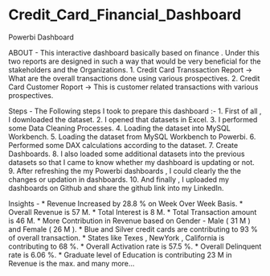 # Credit_Card_Financial_Dashboard
Powerbi Dashboard

ABOUT - This interactive dashboard basically based on finance . Under this two 
        reports are designed in such a way that would be very beneficial for the stakeholders and the 
        Organizations. 
        1. Credit Card Transsaction Report -> What are the overall transactions done using various prospectives. 
        2. Credit Card Customer Roport -> This is customer related transactions with various prospectives. 

Steps - The Following steps I took to prepare this dashboard :-
        1. First of all , I downloaded the dataset.
        2. I opened that datasets in Excel.
        3. I performed some Data Cleaning Processes.
        4. Loading the dataset into MySQL Workbench.
        5. Loading the dataset from MySQL Workbench to Powerbi.
        6. Performed some DAX calculations according to the dataset.
        7. Create Dashboards.
        8. I also loaded some additional datasets into the previous datasets so that I came to know whether my dashboard is updating or not.
        9. After refreshing the my Powerbi dashboards , I could clearly the the changes or updation in dashboards.
        10. And finally , I uploaded my dashboards on Github and share the github link into my LinkedIn.

Insights - * Revenue Increased by 28.8 % on Week Over Week Basis.
           * Overall Revenue is 57 M.
           * Total Interest is 8 M.
           * Total Transaction amount is 46 M.
           * More Contribution in Revenue based on Gender - Male ( 31 M ) and Female ( 26 M ).
           * Blue and Silver credit cards are contributing to 93 % of overall transaction.
           * States like Texes , NewYork , California is contributing to 68 %.
           * Overall Activation rate is 57.5 %.
           * Overall Delinquent rate is 6.06 %.
           * Graduate level of Education is contributing 23 M in Revenue is the max.
             and many more...
